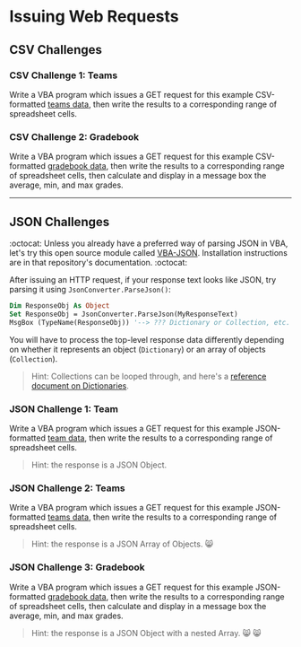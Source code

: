 # Issuing Web Requests

## CSV Challenges

### CSV Challenge 1: Teams

Write a VBA program which issues a GET request for this example CSV-formatted [teams data](https://raw.githubusercontent.com/prof-rossetti/georgetown-opim-557-201803/master/exercises/web-requests/data/teams.csv), then write the results to a corresponding range of spreadsheet cells.

### CSV Challenge 2: Gradebook

Write a VBA program which issues a GET request for this example CSV-formatted [gradebook data](https://raw.githubusercontent.com/prof-rossetti/georgetown-opim-557-201803/master/exercises/web-requests/data/gradebook.csv), then write the results to a corresponding range of spreadsheet cells, then calculate and display in a message box the average, min, and max grades.

<hr>

## JSON Challenges

:octocat: Unless you already have a preferred way of parsing JSON in VBA, let's try this open source module called [VBA-JSON](https://github.com/VBA-tools/VBA-JSON).  Installation instructions are in that repository's documentation. :octocat:

After issuing an HTTP request, if your response text looks like JSON, try parsing it using `JsonConverter.ParseJson()`:

```vb
Dim ResponseObj As Object
Set ResponseObj = JsonConverter.ParseJson(MyResponseText)
MsgBox (TypeName(ResponseObj)) '--> ??? Dictionary or Collection, etc.
```

You will have to process the top-level response data differently depending on whether it represents an object (`Dictionary`) or an array of objects (`Collection`).

> Hint: Collections can be looped through, and here's a [reference document on Dictionaries](/notes/visual-basic/datatypes/dictionaries.md).

### JSON Challenge 1: Team

Write a VBA program which issues a GET request for this example JSON-formatted [team data](https://raw.githubusercontent.com/prof-rossetti/georgetown-opim-557-201803/master/exercises/web-requests/data/teams/1.json), then write the results to a corresponding range of spreadsheet cells.

> Hint: the response is a JSON Object.

### JSON Challenge 2: Teams

Write a VBA program which issues a GET request for this example JSON-formatted [teams data](https://raw.githubusercontent.com/prof-rossetti/georgetown-opim-557-201803/master/exercises/web-requests/data/teams.json), then write the results to a corresponding range of spreadsheet cells.

> Hint: the response is a JSON Array of Objects. :smile_cat:

### JSON Challenge 3: Gradebook

Write a VBA program which issues a GET request for this example JSON-formatted [gradebook data](https://raw.githubusercontent.com/prof-rossetti/georgetown-opim-557-201803/master/exercises/web-requests/data/gradebook.json), then write the results to a corresponding range of spreadsheet cells, then calculate and display in a message box the average, min, and max grades.

> Hint: the response is a JSON Object with a nested Array. :smile_cat: :smile_cat:
